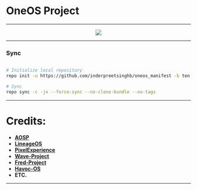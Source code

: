 # OneOS Project #
-----------------------------------------------------------------------------

<p align="center">
 <img src="https://github.com/one-wip/manifest/blob/pie/logo.png" > 
</p>

-----------------------------------------------------------------------------
### Sync ###

```bash

# Initialize local repository
repo init -u https://github.com/inderpreetsinghb/oneos_manifest -b ten

# Sync
repo sync -c -jx --force-sync --no-clone-bundle --no-tags
```

-----------------------------------------------------------------------------
Credits:
=======
 * [**AOSP**](https://android.googlesource.com)
 * [**LineageOS**](https://github.com/LineageOS)
 * [**PixelExperience**](https://github.com/PixelExperience)
 * [**Wave-Project**](https://github.com/Wave-Project)
 * [**Fred-Project**](https://github.com/FredRebase) 
 * [**Havoc-OS**](https://github.com/Havoc-OS)
 * **ETC.**

-----------------------------------------------------------------------------

